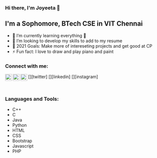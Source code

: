 ### Hi there, I'm Joyeeta 👋



## I'm a Sophomore, BTech CSE in VIT Chennai

- 🌱 I’m currently learning everything 🤣
- 👯 I’m looking to develop my skills to add to my resume
- 🥅 2021 Goals: Make more of intereseting projects and get good at CP
- ⚡ Fun fact: I love to draw and play piano and paint



### Connect with me:

[<img align="left" alt="codeSTACKr | Twitter" width="22px" src="https://cdn.jsdelivr.net/npm/simple-icons@v3/icons/twitter.svg" />][twitter]
[<img align="left" alt="codeSTACKr | LinkedIn" width="22px" src="https://cdn.jsdelivr.net/npm/simple-icons@v3/icons/linkedin.svg" />][linkedin]
[<img align="left" alt="codeSTACKr | Instagram" width="22px" src="https://cdn.jsdelivr.net/npm/simple-icons@v3/icons/instagram.svg" />][instagram]

<br />

### Languages and Tools:

- C++
- C
- Java
- Python
- HTML
- CSS 
- Bootstrap
- Javascript
- PHP

